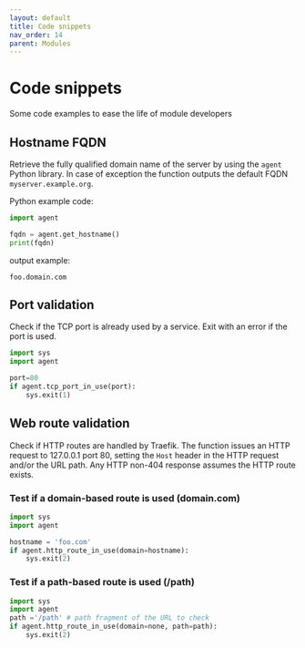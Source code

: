 ```yaml
---
layout: default
title: Code snippets
nav_order: 14
parent: Modules
---
```


# Code snippets

Some code examples to ease the life of module developers

## Hostname FQDN

Retrieve the fully qualified domain name of the server by using the `agent` Python library. In case of exception the function outputs the default FQDN `myserver.example.org`.

Python example code:

```python
import agent

fqdn = agent.get_hostname()
print(fqdn)
```

output example:
```
foo.domain.com
```

## Port validation

Check if the TCP port is already used by a service. Exit with an error if the port is used.

```python
import sys
import agent

port=80
if agent.tcp_port_in_use(port):
    sys.exit(1)
```


## Web route validation

Check if HTTP routes are handled by Traefik. The function issues an HTTP request to 127.0.0.1 port 80, setting the `Host` header in the HTTP request and/or the URL path. Any HTTP non-404 response assumes the HTTP route exists.

### Test if a domain-based route is used (domain.com)
```python
import sys
import agent

hostname = 'foo.com'
if agent.http_route_in_use(domain=hostname):
    sys.exit(2)
```

### Test if a path-based route is used (/path)
```python
import sys
import agent
path ='/path' # path fragment of the URL to check
if agent.http_route_in_use(domain=none, path=path):
    sys.exit(2)
```
